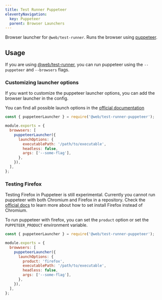 ```yaml
---
title: Test Runner Puppeteer
eleventyNavigation:
  key: Puppeteer
  parent: Browser Launchers
---
```


Browser launcher for `@web/test-runner`. Runs the browser using [puppeteer](https://www.npmjs.com/package/puppeteer).

## Usage

If you are using [@web/test-runner](https://github.com/modernweb-dev/web/tree/master/packages/test-runner), you can run puppeteer using the `--puppeteer` and `--browsers` flags.

### Customizing launcher options

If you want to customize the puppeteer launcher options, you can add the browser launcher in the config.

You can find all possible launch options in the [official documentation](https://github.com/microsoft/puppeteer/blob/master/docs/api.md#browsertypelaunchoptions)

```js
const { puppeteerLauncher } = require('@web/test-runner-puppeteer');

module.exports = {
  browwsers: [
    puppeteerLauncher({
      launchOptions: {
        executablePath: '/path/to/executable',
        headless: false,
        args: ['--some-flag'],
      },
    }),
  ],
};
```

### Testing Firefox

Testing Firefox in Puppeteer is still experimental. Currently you cannot run puppeteer with both Chromium and Firefox in a repository. Check the [official docs](https://www.npmjs.com/package/puppeteer) to learn more about how to set install Firefox instead of Chromium.

To run puppeteer with firefox, you can set the `product` option or set the `PUPPETEER_PRODUCT` environment variable.

```js
const { puppeteerLauncher } = require('@web/test-runner-puppeteer');

module.exports = {
  browwsers: [
    puppeteerLauncher({
      launchOptions: {
        product: 'firefox',
        executablePath: '/path/to/executable',
        headless: false,
        args: ['--some-flag'],
      },
    }),
  ],
};
```
